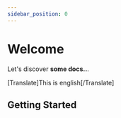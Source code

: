```yaml
---
sidebar_position: 0
---
```


# Welcome

Let's discover **some docs..**.

[Translate]This is english[/Translate]


## Getting Started

